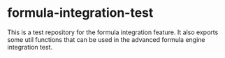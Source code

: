 # formula-integration-test

This is a test repository for the formula integration feature. It also exports some util functions that can be used in the advanced formula engine integration test.
